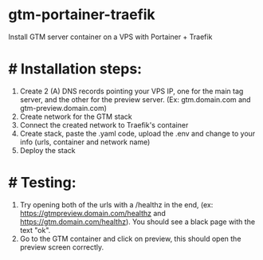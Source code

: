 # gtm-portainer-traefik
Install GTM server container on a VPS with Portainer + Traefik

# # Installation steps:
1) Create 2 (A) DNS records pointing your VPS IP, one for the main tag server, and the other for the preview server. (Ex: gtm.domain.com and gtm-preview.domain.com)
2) Create network for the GTM stack
3) Connect the created network to Traefik's container
4) Create stack, paste the .yaml code, upload the .env and change to your info (urls, container and network name)
5) Deploy the stack

# # Testing:
1) Try opening both of the urls with a /healthz in the end, (ex: https://gtmpreview.domain.com/healthz and https://gtm.domain.com/healthz). You should see a black page with the text "ok".
2) Go to the GTM container and click on preview, this should open the preview screen correctly.
